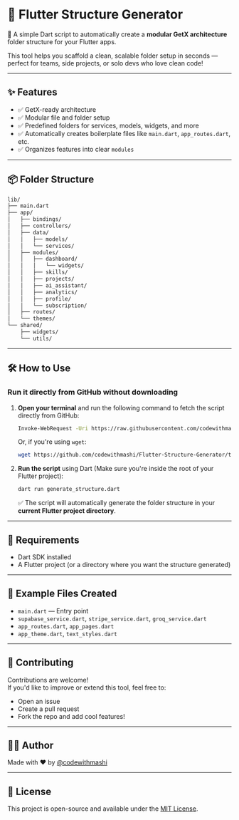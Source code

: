 # 📁 Flutter Structure Generator

🚀 A simple Dart script to automatically create a **modular GetX architecture** folder structure for your Flutter apps.

This tool helps you scaffold a clean, scalable folder setup in seconds — perfect for teams, side projects, or solo devs who love clean code!

---

## ✨ Features

- ✅ GetX-ready architecture
- ✅ Modular file and folder setup
- ✅ Predefined folders for services, models, widgets, and more
- ✅ Automatically creates boilerplate files like `main.dart`, `app_routes.dart`, etc.
- ✅ Organizes features into clear `modules`

---

## 📦 Folder Structure

```bash
lib/
├── main.dart
├── app/
│   ├── bindings/
│   ├── controllers/
│   ├── data/
│   │   ├── models/
│   │   └── services/
│   ├── modules/
│   │   ├── dashboard/
│   │   │   └── widgets/
│   │   ├── skills/
│   │   ├── projects/
│   │   ├── ai_assistant/
│   │   ├── analytics/
│   │   ├── profile/
│   │   └── subscription/
│   ├── routes/
│   └── themes/
└── shared/
    ├── widgets/
    └── utils/
```

---

## 🛠️ How to Use

### **Run it directly from GitHub without downloading**

1. **Open your terminal** and run the following command to fetch the script directly from GitHub:

    ```bash
    Invoke-WebRequest -Uri https://raw.githubusercontent.com/codewithmashi/Flutter-Structure-Generator/main/flutter_structure_generator/bin/generate_structure.dart -OutFile generate_structure.dart
    ```

    Or, if you're using `wget`:

    ```bash
    wget https://github.com/codewithmashi/Flutter-Structure-Generator/tree/main/flutter_structure_generator/bin/generate_structure.dart
    ```

2. **Run the script** using Dart (Make sure you're inside the root of your Flutter project):

    ```bash
    dart run generate_structure.dart
    ```

    ✅ The script will automatically generate the folder structure in your **current Flutter project directory**.

---

## 📎 Requirements

- Dart SDK installed
- A Flutter project (or a directory where you want the structure generated)

---

## 📂 Example Files Created

- `main.dart` — Entry point
- `supabase_service.dart`, `stripe_service.dart`, `groq_service.dart`
- `app_routes.dart`, `app_pages.dart`
- `app_theme.dart`, `text_styles.dart`

---

## 🤝 Contributing

Contributions are welcome!  
If you'd like to improve or extend this tool, feel free to:

- Open an issue
- Create a pull request
- Fork the repo and add cool features!

---

## 👨‍💻 Author

Made with ❤️ by [@codewithmashi](https://github.com/codewithmashi)

---

## 📜 License

This project is open-source and available under the [MIT License](LICENSE).
```
